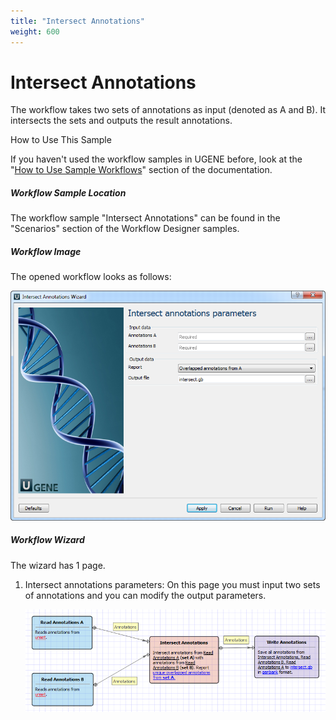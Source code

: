 ```yaml
---
title: "Intersect Annotations"
weight: 600
---
```



# Intersect Annotations

The workflow takes two sets of annotations as input (denoted as A and B). It intersects the sets and outputs the result annotations.

How to Use This Sample

If you haven't used the workflow samples in UGENE before, look at the "[How to Use Sample Workflows](../../introduction/how-to-use-sample-workflows)" section of the documentation.

##### Workflow Sample Location

The workflow sample "Intersect Annotations" can be found in the "Scenarios" section of the Workflow Designer samples.

##### Workflow Image

The opened workflow looks as follows:


![](/images/65930554/65930555.png)

##### Workflow Wizard

The wizard has 1 page.

1.  Intersect annotations parameters: On this page you must input two sets of annotations and you can modify the output parameters.


    ![](/images/65930554/65930556.png)
